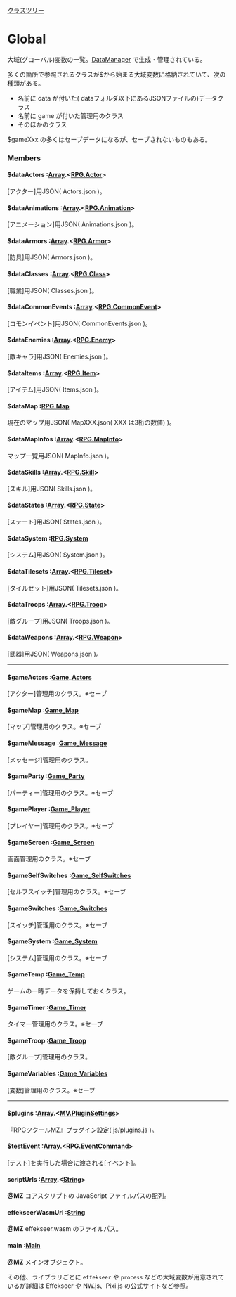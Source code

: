 [クラスツリー](index.md)

# Global

大域(グローバル)変数の一覧。[DataManager](DataManager.md) で生成・管理されている。

多くの箇所で参照されるクラスが$から始まる大域変数に格納されていて、次の種類がある。

* 名前に data が付いた( dataフォルダ以下にあるJSONファイルの)データクラス
* 名前に game が付いた管理用のクラス
* そのほかのクラス

$gameXxx の多くはセーブデータになるが、セーブされないものもある。

### Members

#### $dataActors :[Array](Array.md).&lt;[RPG.Actor](RPG.Actor.md)&gt;
[アクター]用JSON( Actors.json )。


#### $dataAnimations :[Array](Array.md).&lt;[RPG.Animation](RPG.Animation.md)&gt;
[アニメーション]用JSON( Animations.json )。


#### $dataArmors :[Array](Array.md).&lt;[RPG.Armor](RPG.Armor.md)&gt;
[防具]用JSON( Armors.json )。


#### $dataClasses :[Array](Array.md).&lt;[RPG.Class](RPG.Class.md)&gt;
[職業]用JSON( Classes.json )。


#### $dataCommonEvents :[Array](Array.md).&lt;[RPG.CommonEvent](RPG.CommonEvent.md)&gt;
[コモンイベント]用JSON( CommonEvents.json )。


#### $dataEnemies :[Array](Array.md).&lt;[RPG.Enemy](RPG.Enemy.md)&gt;
[敵キャラ]用JSON( Enemies.json )。


#### $dataItems :[Array](Array.md).&lt;[RPG.Item](RPG.Item.md)&gt;
[アイテム]用JSON( Items.json )。


#### $dataMap :[RPG.Map](RPG.Map.md)
現在のマップ用JSON( MapXXX.json( XXX は3桁の数値) )。


#### $dataMapInfos :[Array](Array.md).&lt;[RPG.MapInfo](RPG.MapInfo.md)&gt;
マップ一覧用JSON( MapInfo.json )。


#### $dataSkills :[Array](Array.md).&lt;[RPG.Skill](RPG.Skill.md)&gt;
[スキル]用JSON( Skills.json )。


#### $dataStates :[Array](Array.md).&lt;[RPG.State](RPG.State.md)&gt;
[ステート]用JSON( States.json )。


#### $dataSystem :[RPG.System](RPG.System.md)
[システム]用JSON( System.json )。


#### $dataTilesets :[Array](Array.md).&lt;[RPG.Tileset](RPG.Tileset.md)&gt;
[タイルセット]用JSON( Tilesets.json )。


#### $dataTroops :[Array](Array.md).&lt;[RPG.Troop](RPG.Troop.md)&gt;
[敵グループ]用JSON( Troops.json )。


#### $dataWeapons :[Array](Array.md).&lt;[RPG.Weapon](RPG.Weapon.md)&gt;
[武器]用JSON( Weapons.json )。


<hr>


#### $gameActors :[Game_Actors](Game_Actors.md)
[アクター]管理用のクラス。※セーブ


#### $gameMap :[Game_Map](Game_Map.md)
[マップ]管理用のクラス。※セーブ


#### $gameMessage :[Game_Message](Game_Message.md)
[メッセージ]管理用のクラス。


#### $gameParty :[Game_Party](Game_Party.md)
[パーティー]管理用のクラス。※セーブ


#### $gamePlayer :[Game_Player](Game_Player.md)
[プレイヤー]管理用のクラス。※セーブ


#### $gameScreen :[Game_Screen](Game_Screen.md)
画面管理用のクラス。※セーブ


#### $gameSelfSwitches :[Game_SelfSwitches](Game_SelfSwitches.md)
[セルフスイッチ]管理用のクラス。※セーブ


#### $gameSwitches :[Game_Switches](Game_Switches.md)
[スイッチ]管理用のクラス。※セーブ


#### $gameSystem :[Game_System](Game_System.md)
[システム]管理用のクラス。※セーブ


#### $gameTemp :[Game_Temp](Game_Temp.md)
ゲームの一時データを保持しておくクラス。


#### $gameTimer :[Game_Timer](Game_Timer.md)
タイマー管理用のクラス。※セーブ


#### $gameTroop :[Game_Troop](Game_Troop.md)
[敵グループ]管理用のクラス。


#### $gameVariables :[Game_Variables](Game_Variables.md)
[変数]管理用のクラス。※セーブ


<hr>


#### $plugins :[Array](Array.md).&lt;[MV.PluginSettings](MV.PluginSettings.md)&gt;
『RPGツクールMZ』プラグイン設定( js/plugins.js )。


#### $testEvent :[Array](Array.md).&lt;[RPG.EventCommand](RPG.EventCommand.md)&gt;
[テスト]を実行した場合に渡される[イベント]。


#### scriptUrls :[Array](Array.md).&lt;[String](String.md)&gt;
**@MZ** コアスクリプトの JavaScript ファイルパスの配列。


#### effekseerWasmUrl :[String](String.md)
**@MZ** effekseer.wasm のファイルパス。


#### main :[Main](Main.md)
**@MZ** メインオブジェクト。

その他、ライブラリごとに `effekseer` や `process` などの大域変数が用意されているが詳細は Effekseer や NW.js、Pixi.js の公式サイトなど参照。

